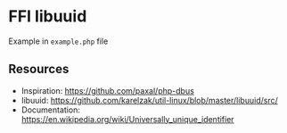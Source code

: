 # FFI libuuid

Example in `example.php` file

## Resources

- Inspiration: https://github.com/paxal/php-dbus
- libuuid: https://github.com/karelzak/util-linux/blob/master/libuuid/src/
- Documentation: https://en.wikipedia.org/wiki/Universally_unique_identifier
